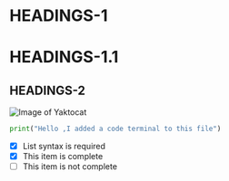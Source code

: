# HEADINGS-1
# HEADINGS-1.1
## HEADINGS-2

![Image of Yaktocat](https://octodex.github.com/images/yaktocat.png)

``` Python
print("Hello ,I added a code terminal to this file")
```

- [x] List syntax is required
- [x] This item is complete
- [ ] This item is not complete
